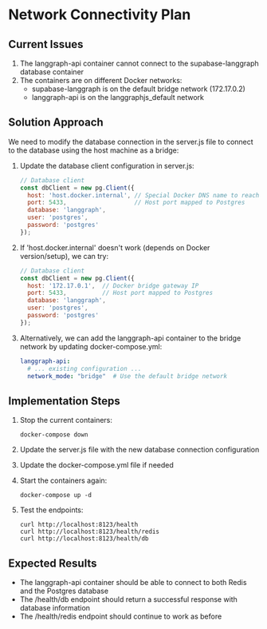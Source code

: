 # Network Connectivity Plan

## Current Issues

1. The langgraph-api container cannot connect to the supabase-langgraph database container
2. The containers are on different Docker networks:
   - supabase-langgraph is on the default bridge network (172.17.0.2)
   - langgraph-api is on the langgraphjs_default network

## Solution Approach

We need to modify the database connection in the server.js file to connect to the database using the host machine as a bridge:

1. Update the database client configuration in server.js:
   ```javascript
   // Database client
   const dbClient = new pg.Client({
     host: 'host.docker.internal', // Special Docker DNS name to reach host
     port: 5433,                   // Host port mapped to Postgres
     database: 'langgraph',
     user: 'postgres',
     password: 'postgres'
   });
   ```

2. If 'host.docker.internal' doesn't work (depends on Docker version/setup), we can try:
   ```javascript
   // Database client
   const dbClient = new pg.Client({
     host: '172.17.0.1',  // Docker bridge gateway IP
     port: 5433,          // Host port mapped to Postgres
     database: 'langgraph',
     user: 'postgres',
     password: 'postgres'
   });
   ```

3. Alternatively, we can add the langgraph-api container to the bridge network by updating docker-compose.yml:
   ```yaml
   langgraph-api:
     # ... existing configuration ...
     network_mode: "bridge"  # Use the default bridge network
   ```

## Implementation Steps

1. Stop the current containers:
   ```
   docker-compose down
   ```

2. Update the server.js file with the new database connection configuration

3. Update the docker-compose.yml file if needed

4. Start the containers again:
   ```
   docker-compose up -d
   ```

5. Test the endpoints:
   ```
   curl http://localhost:8123/health
   curl http://localhost:8123/health/redis
   curl http://localhost:8123/health/db
   ```

## Expected Results

- The langgraph-api container should be able to connect to both Redis and the Postgres database
- The /health/db endpoint should return a successful response with database information
- The /health/redis endpoint should continue to work as before